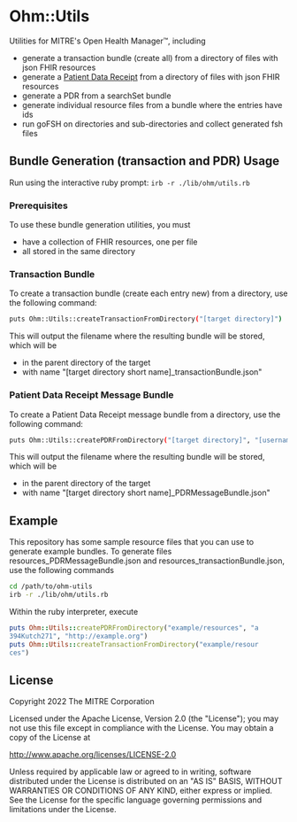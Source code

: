 # Ohm::Utils

Utilities for MITRE's Open Health Manager™, including
- generate a transaction bundle (create all) from a directory of files with json FHIR resources
- generate a [Patient Data Receipt](https://open-health-manager.github.io/patient-data-receipt-ig/) from a directory of files with json FHIR resources
- generate a PDR from a searchSet bundle
- generate individual resource files from a bundle where the entries have ids
- run goFSH on directories and sub-directories and collect generated fsh files

## Bundle Generation (transaction and PDR) Usage

Run using the interactive ruby prompt: `irb -r ./lib/ohm/utils.rb`

### Prerequisites

To use these bundle generation utilities, you must
- have a collection of FHIR resources, one per file
- all stored in the same directory

### Transaction Bundle

To create a transaction bundle (create each entry new) from a directory, use the following command:
```sh
puts Ohm::Utils::createTransactionFromDirectory("[target directory]")
```

This will output the filename where the resulting bundle will be stored, which will be 
- in the parent directory of the target
- with name "[target directory short name]_transactionBundle.json"

### Patient Data Receipt Message Bundle

To create a Patient Data Receipt message bundle from a directory, use the following command:
```sh
puts Ohm::Utils::createPDRFromDirectory("[target directory]", "[username]", "[sourceURL]")
```

This will output the filename where the resulting bundle will be stored, which will be 
- in the parent directory of the target
- with name "[target directory short name]_PDRMessageBundle.json"

## Example

This repository has some sample resource files that you can use to generate example bundles. To generate files resources_PDRMessageBundle.json and resources_transactionBundle.json, use the following commands
```sh
cd /path/to/ohm-utils
irb -r ./lib/ohm/utils.rb
```

Within the ruby interpreter, execute
```rb
puts Ohm::Utils::createPDRFromDirectory("example/resources", "a
394Kutch271", "http://example.org")
puts Ohm::Utils::createTransactionFromDirectory("example/resour
ces")
```

## License
Copyright 2022 The MITRE Corporation

Licensed under the Apache License, Version 2.0 (the "License");
you may not use this file except in compliance with the License.
You may obtain a copy of the License at

http://www.apache.org/licenses/LICENSE-2.0

Unless required by applicable law or agreed to in writing, software
distributed under the License is distributed on an "AS IS" BASIS,
WITHOUT WARRANTIES OR CONDITIONS OF ANY KIND, either express or implied.
See the License for the specific language governing permissions and
limitations under the License.